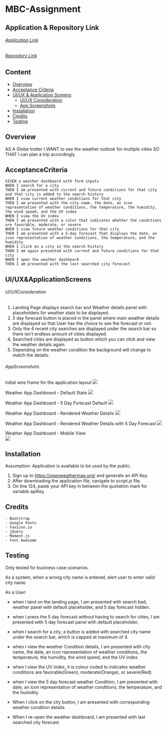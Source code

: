 # MBC-Assignment 

## Application & Repository Link

###### [Application Link](https://suji-gith.github.io/MBC-Assignments/Assignment-6/WeatherDashboard.html)

###### [Repository Link](https://github.com/Suji-GitH/MBC-Assignments/tree/master/Assignment-6)

## Content
- [Overview](#Overview)
- [Acceptance Criteria](#AcceptanceCriteria)
- [UI/UX & Application Screens](#UI/UX&ApplicationScreens)
    - [UI/UX Consideration](#UI/UXConsideration)
    - [App Screenshots](#AppScreenshots)
- [Installation](#Installation) 
- [Credits](#Credits)
- [Testing](#Testing)

## Overview

AS A Globe trotter 
I WANT to see the weather outlook for multiple cities
SO THAT I can plan a trip accordingly

## AcceptanceCriteria

```
GIVEN a weather dashboard with form inputs
WHEN I search for a city
THEN I am presented with current and future conditions for that city and that city is added to the search history
WHEN I view current weather conditions for that city
THEN I am presented with the city name, the date, an icon representation of weather conditions, the temperature, the humidity, the wind speed, and the UV index
WHEN I view the UV index
THEN I am presented with a color that indicates whether the conditions are favorable, moderate, or severe
WHEN I view future weather conditions for that city
THEN I am presented with a 5-day forecast that displays the date, an icon representation of weather conditions, the temperature, and the humidity
WHEN I click on a city in the search history
THEN I am again presented with current and future conditions for that city
WHEN I open the weather dashboard
THEN I am presented with the last searched city forecast
```

## UI/UX&ApplicationScreens

###### UI/UXConsideration

1. Landing Page displays search bar and Weather details panel with placeholders for weather stats to be displayed. 
2. 5 day forecast button is placed in the panel where main weather details are displayed so that User has the choice to see the forecast or not. 
3. Only the 4 recent city searches are displayed under the search bar so there isn't endless amount of cities displayed. 
4. Searched cities are displayed as button which you can click and view the weather details again. 
5. Depending on the weather condition the background will change to match the details.


###### AppScreenshots

initial wire frame for the application layout
<img src = "../Assignment-6/assets/img/ScreenShots/Initial_wireframe.jpg">

Weather App Dashboard - Default State
<img src = "../Assignment-6/assets/img/ScreenShots/LandingPage.jpg">

Weather App Dashboard - 5 Day Forecast Default
<img src = "../Assignment-6/assets/img/ScreenShots/LandingPage5.jpg">

Weather App Dashboard - Rendered Weather Details 
<img src = "../Assignment-6/assets/img/ScreenShots/SearchedView.jpg">

Weather App Dashboard - Rendered Weather Details with 5 Day Forecast
<img src = "../Assignment-6/assets/img/ScreenShots/SearchedView5.jpg">

Weather App Dashboard - Mobile View <br>
<img src = "../Assignment-6/assets/img/ScreenShots/MobileView.jpg">

## Installation

Assumption: Application is available to be used by the public.

1. Sign up to https://openweathermap.org/ and generate an API Key.
2. After downloading the application file, navigate to script.js file.  
3. On line 124, paste your API key in between the quotation mark for variable apiKey. 

## Credits

    - Bootstrap
    - Google Fonts
    - Favicon.io 
    - jQuery
    - Moment.js 
    - Font Awesome

## Testing
Only tested for business case scenarios.

As a system, when a wrong city name is entered, alert user to enter valid city name. 

As a User:

- when I land on the landing page, I am presented with search bad, weather panel with default placeholder, and 5 day forecast hidden. 

- when I press the 5 day forecast without having to search for cities, I am presented with 5 day forecast panel with default placeholder. 

- when I search for a city, a button is added with searched city name under the search bar, which is capped at maximum of 4. 

- when I view the weather Condition details, I am presented with city name, the date, an icon representation of weather conditions, the temperature, the humidity, the wind speed, and the UV index.

- when I view the UV index, it is colour coded to indicates weather conditions are favorable(Green), moderate(Orange), or severe(Red).

- when I view the 5 day forecast weather Condition, I am presented with date, an icon representation of weather conditions, the temperature, and the humidity.

- When I click on the city button, I am presented with corresponding weather condition details. 

- When I re-open the weather dashboard, I am presented with last searched city forecast. 
    
